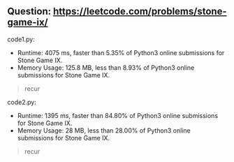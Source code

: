 ## Question: https://leetcode.com/problems/stone-game-ix/

code1.py:
* Runtime: 4075 ms, faster than 5.35% of Python3 online submissions for Stone Game IX.
* Memory Usage: 125.8 MB, less than 8.93% of Python3 online submissions for Stone Game IX.
> recur

code2.py:
* Runtime: 1395 ms, faster than 84.80% of Python3 online submissions for Stone Game IX.
* Memory Usage: 28 MB, less than 28.00% of Python3 online submissions for Stone Game IX.
> recur